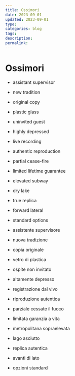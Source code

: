 ```yaml
---
title: Ossimori
date: 2023-09-01
updated: 2023-09-01
type: 
categories: blog
tags: 
description: 
permalink: 
---
```

# Ossimori

- assistant supervisor
- new tradition
- original copy
- plastic glass
- uninvited guest
- highly depressed
- live recording
- authentic reproduction
- partial cease-fire
- limited lifetime guarantee
- elevated subway
- dry lake
- true replica
- forward lateral
- standard options

- assistente supervisore
- nuova tradizione
- copia originale
- vetro di plastica
- ospite non invitato
- altamente depresso
- registrazione dal vivo
- riproduzione autentica
- parziale cessate il fuoco
- limitata garanzia a vita
- metropolitana sopraelevata
- lago asciutto
- replica autentica
- avanti di lato
- opzioni standard

